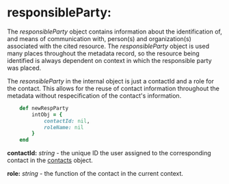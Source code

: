 # responsibleParty:

The *responsibleParty* object contains information about the identification of, and means of communication with, person(s) and organization(s) associated with the cited resource. The *responsibleParty* object is used many places throughout the metadata record, so the resource being identified is always dependent on context in which the responsible party was placed.

The *resonsibleParty* in the internal object is just a contactId and a role for the contact.  This allows for the reuse of contact information throughout the metadata without respecification of the contact's information.

````ruby
    def newRespParty
        intObj = {
            contactId: nil,
            roleName: nil
        }
    end
````

__contactId:__ *string* - the unique ID the user assigned to the corresponding contact in the [contacts](../mdtranslator/contacts.md) object.

__role:__ *string* - the function of the contact in the current context.

